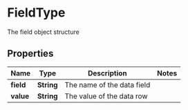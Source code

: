 

# FieldType

The field object structure

## Properties

| Name | Type | Description | Notes |
|------------ | ------------- | ------------- | -------------|
|**field** | **String** | The name of the data field |  |
|**value** | **String** | The value of the data row |  |



